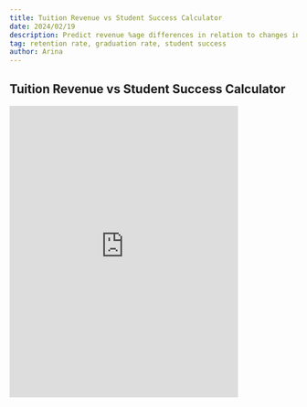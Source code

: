 ```yaml
---
title: Tuition Revenue vs Student Success Calculator
date: 2024/02/19
description: Predict revenue %age differences in relation to changes in retention and graduation rates at your university
tag: retention rate, graduation rate, student success
author: Arina
---
```


## Tuition Revenue vs Student Success Calculator


<iframe width="400" height="511" frameborder="0" scrolling="no" src="https://onedrive.live.com/embed?resid=115A764DD30B85D6%21333&authkey=%21AGBO63tfJ8hn3Vc&em=2&wdAllowInteractivity=False&AllowTyping=True&ActiveCell='calculator'!C2&Item='calculator'!A1%3AD23&wdHideGridlines=True&wdDownloadButton=True&wdInConfigurator=True&wdInConfigurator=True"></iframe>
